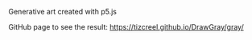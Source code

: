 Generative art created with p5.js

GitHub page to see the result: https://tizcreel.github.io/DrawGray/gray/
